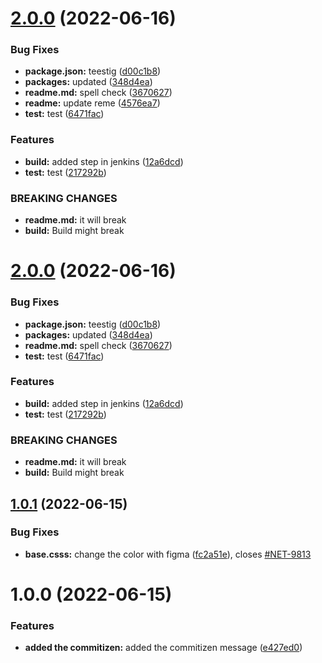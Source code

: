 # [2.0.0](https://github.com/ashwin-netomi/CICD/compare/v1.0.1...v2.0.0) (2022-06-16)


### Bug Fixes

* **package.json:** teestig ([d00c1b8](https://github.com/ashwin-netomi/CICD/commit/d00c1b843260128a9dafff05f90db421e09f72a2))
* **packages:** updated ([348d4ea](https://github.com/ashwin-netomi/CICD/commit/348d4ea5a9ce5544c35ed8a8f33398e53727eadb))
* **readme.md:** spell check ([3670627](https://github.com/ashwin-netomi/CICD/commit/367062719dd49eac68f19b8baf4efcba686148a3))
* **readme:** update reme ([4576ea7](https://github.com/ashwin-netomi/CICD/commit/4576ea7cdf3de7530d134452b7f250a92c53fbc6))
* **test:** test ([6471fac](https://github.com/ashwin-netomi/CICD/commit/6471facd10ef99aa03466fca55610acb12fbd1ec))


### Features

* **build:** added step in jenkins ([12a6dcd](https://github.com/ashwin-netomi/CICD/commit/12a6dcdc05e63236bc68a6f3aeb1c924a6611caa))
* **test:** test ([217292b](https://github.com/ashwin-netomi/CICD/commit/217292b7a5efd8b3e4168d3c8ea8fc1e7babbb41))


### BREAKING CHANGES

* **readme.md:** it will break
* **build:** Build might break

# [2.0.0](https://github.com/ashwin-netomi/CICD/compare/v1.0.1...v2.0.0) (2022-06-16)


### Bug Fixes

* **package.json:** teestig ([d00c1b8](https://github.com/ashwin-netomi/CICD/commit/d00c1b843260128a9dafff05f90db421e09f72a2))
* **packages:** updated ([348d4ea](https://github.com/ashwin-netomi/CICD/commit/348d4ea5a9ce5544c35ed8a8f33398e53727eadb))
* **readme.md:** spell check ([3670627](https://github.com/ashwin-netomi/CICD/commit/367062719dd49eac68f19b8baf4efcba686148a3))
* **test:** test ([6471fac](https://github.com/ashwin-netomi/CICD/commit/6471facd10ef99aa03466fca55610acb12fbd1ec))


### Features

* **build:** added step in jenkins ([12a6dcd](https://github.com/ashwin-netomi/CICD/commit/12a6dcdc05e63236bc68a6f3aeb1c924a6611caa))
* **test:** test ([217292b](https://github.com/ashwin-netomi/CICD/commit/217292b7a5efd8b3e4168d3c8ea8fc1e7babbb41))


### BREAKING CHANGES

* **readme.md:** it will break
* **build:** Build might break

## [1.0.1](https://github.com/ashwin-netomi/CICD/compare/v1.0.0...v1.0.1) (2022-06-15)


### Bug Fixes

* **base.csss:** change the color with figma ([fc2a51e](https://github.com/ashwin-netomi/CICD/commit/fc2a51edc6be746eab9b1b1563ce943a8ae76773)), closes [#NET-9813](https://github.com/ashwin-netomi/CICD/issues/NET-9813)

# 1.0.0 (2022-06-15)


### Features

* **added the commitizen:** added the commitizen message ([e427ed0](https://github.com/ashwin-netomi/CICD/commit/e427ed0613d207e8f35dca541868461f63be9659))
